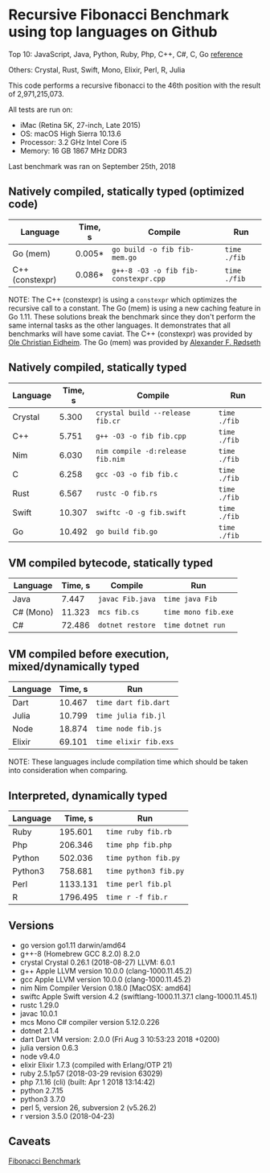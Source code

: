 # Recursive Fibonacci Benchmark using top languages on Github

Top 10: JavaScript, Java, Python, Ruby, Php, C++, C#, C, Go [reference](http://www.techworm.net/2016/09/top-10-popular-programming-languages-github.html)

Others: Crystal, Rust, Swift, Mono, Elixir, Perl, R, Julia

This code performs a recursive fibonacci to the 46th position with the result of 2,971,215,073.

All tests are run on:
 - iMac (Retina 5K, 27-inch, Late 2015)
 - OS: macOS High Sierra 10.13.6
 - Processor: 3.2 GHz Intel Core i5
 - Memory: 16 GB 1867 MHz DDR3

Last benchmark was ran on September 25th, 2018

## Natively compiled, statically typed (optimized code)

| Language        | Time, s  | Compile                              | Run          |
|-----------------|----------|--------------------------------------|--------------|
| Go (mem)        |  0.005*  | `go build -o fib fib-mem.go`         | `time ./fib` |
| C++ (constexpr) |  0.086*  | `g++-8 -O3 -o fib fib-constexpr.cpp` | `time ./fib` |

NOTE: The C++ (constexpr) is using a `constexpr` which optimizes the recursive call to a constant. The Go (mem) is using a new caching feature in Go 1.11. These solutions break the benchmark since they don't perform the same internal tasks as the other languages. It demonstrates that all benchmarks will have some caviat. The C++ (constexpr) was provided by [Ole Christian Eidheim](https://gitlab.com/eidheim).  The Go (mem) was provided by [Alexander F. Rødseth](https://github.com/xyproto)

## Natively compiled, statically typed

| Language | Time, s | Compile                           | Run          |
|----------|---------|-----------------------------------|--------------|
| Crystal  |  5.300  | `crystal build --release fib.cr`  | `time ./fib` |
| C++      |  5.751  | `g++ -O3 -o fib fib.cpp`          | `time ./fib` |
| Nim      |  6.030  | `nim compile -d:release fib.nim`  | `time ./fib` |
| C        |  6.258  | `gcc -O3 -o fib fib.c`            | `time ./fib` |
| Rust     |  6.567  | `rustc -O fib.rs`                 | `time ./fib` |
| Swift    | 10.307  | `swiftc -O -g fib.swift`          | `time ./fib` |
| Go       | 10.492  | `go build fib.go`                 | `time ./fib` |

## VM compiled bytecode, statically typed

| Language  | Time, s | Compile          | Run                 |
|-----------|---------|------------------|---------------------|
| Java      |  7.447  | `javac Fib.java` | `time java Fib`     |
| C# (Mono) | 11.323  | `mcs fib.cs`     | `time mono fib.exe` |
| C#        | 72.486  | `dotnet restore` | `time dotnet run`   |

## VM compiled before execution, mixed/dynamically typed

| Language | Time, s  | Run                  |
|----------|----------|----------------------|
| Dart     | 10.467   | `time dart fib.dart` |
| Julia    | 10.799   | `time julia fib.jl`  |
| Node     | 18.874   | `time node fib.js`   |
| Elixir   | 69.101   | `time elixir fib.exs`|

NOTE: These languages include compilation time which should be taken into consideration when comparing.

## Interpreted, dynamically typed

| Language | Time, s  | Run                   |
|----------|----------|-----------------------|
| Ruby     |  195.601 | `time ruby fib.rb`    |
| Php      |  206.346 | `time php fib.php`    |
| Python   |  502.036 | `time python fib.py`  |
| Python3  |  758.681 | `time python3 fib.py` |
| Perl     | 1133.131 | `time perl fib.pl`    |
| R        | 1796.495 | `time r -f fib.r`     |


## Versions

- go version go1.11 darwin/amd64
- g++-8 (Homebrew GCC 8.2.0) 8.2.0
- crystal Crystal 0.26.1 (2018-08-27) LLVM: 6.0.1
- g++ Apple LLVM version 10.0.0 (clang-1000.11.45.2)
- gcc Apple LLVM version 10.0.0 (clang-1000.11.45.2)
- nim Nim Compiler Version 0.18.0 [MacOSX: amd64]
- swiftc Apple Swift version 4.2 (swiftlang-1000.11.37.1 clang-1000.11.45.1)
- rustc 1.29.0
- javac 10.0.1
- mcs Mono C# compiler version 5.12.0.226
- dotnet 2.1.4
- dart Dart VM version: 2.0.0 (Fri Aug 3 10:53:23 2018 +0200)
- julia version 0.6.3
- node v9.4.0
- elixir Elixir 1.7.3 (compiled with Erlang/OTP 21)
- ruby 2.5.1p57 (2018-03-29 revision 63029)
- php 7.1.16 (cli) (built: Apr  1 2018 13:14:42)
- python 2.7.15
- python3 3.7.0
- perl 5, version 26, subversion 2 (v5.26.2)
- r version 3.5.0 (2018-04-23)

## Caveats

[Fibonacci Benchmark](https://crystal-lang.org/2016/07/15/fibonacci-benchmark.html)
